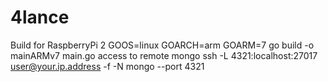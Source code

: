 # 4lance
Build for RaspberryPi 2
GOOS=linux GOARCH=arm GOARM=7 go build -o mainARMv7 main.go
access to remote mongo
ssh -L 4321:localhost:27017 user@your.ip.address -f -N
mongo --port 4321